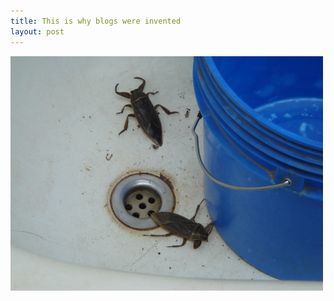 ```yaml
---
title: This is why blogs were invented
layout: post
---
```

<img src="/images/2007/04/17/bugs.jpg" width="500" height="375" alt="Bugs" />
